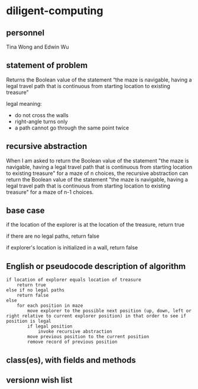 # diligent-computing

## personnel
Tina Wong and Edwin Wu

## statement of problem
Returns the Boolean value of the statement “the maze is navigable, having a legal
travel path that is continuous from starting location to existing treasure”

legal meaning:
- do not cross the walls
- right-angle turns only
- a path cannot go through the same point twice

## recursive abstraction
When I am asked to return the Boolean value of the statement "the maze is navigable, having a legal travel path that is continuous from starting location to existing treasure" for a maze of n choices, the recursive abstraction can return the Boolean value of the statement "the maze is navigable, having a legal travel path that is continuous from starting location to existing treasure" for a maze of n-1 choices.

## base case
if the location of the explorer is at the location of the treasure, return true

if there are no legal paths, return false


if explorer's location is initialized in a wall, return false

## English or pseudocode description of algorithm
```
if location of explorer equals location of treasure
	return true
else if no legal paths
	return false
else
	for each position in maze
		move explorer to the possible next position (up, down, left or right relative to current explorer position) in that order to see if position is legal
		if legal position
			invoke recursive abstraction
		move previous position to the current position
		remove record of previous position
```
## class(es), with fields and methods

## version*n* wish list
